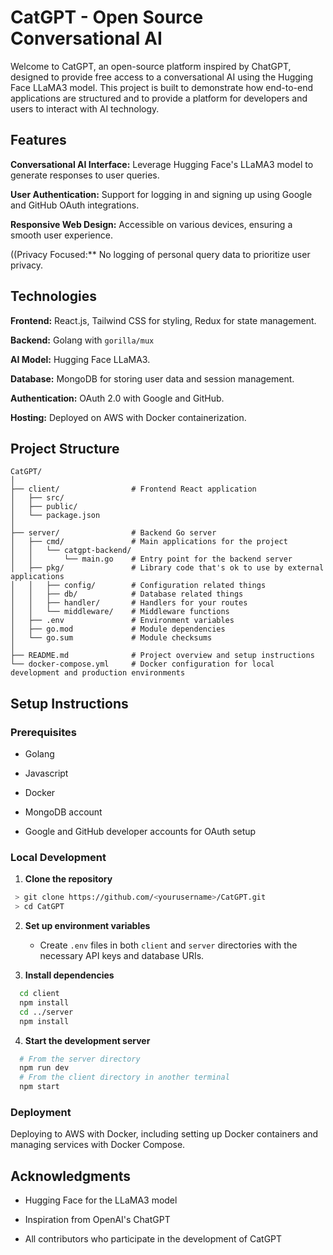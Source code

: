 

# CatGPT - Open Source Conversational AI

Welcome to CatGPT, an open-source platform inspired by ChatGPT, designed to provide free access to a conversational AI using the Hugging Face LLaMA3 model. This project is built to demonstrate how end-to-end applications are structured and to provide a platform for developers and users to interact with AI technology.


## Features

**Conversational AI Interface:** Leverage Hugging Face's LLaMA3 model to generate responses to user queries.

**User Authentication:** Support for logging in and signing up using Google and GitHub OAuth integrations.

**Responsive Web Design:** Accessible on various devices, ensuring a smooth user experience.

((Privacy Focused:** No logging of personal query data to prioritize user privacy.


## Technologies

**Frontend:** React.js, Tailwind CSS for styling, Redux for state management.

**Backend:** Golang with `gorilla/mux`

**AI Model:** Hugging Face LLaMA3.

**Database:** MongoDB for storing user data and session management.

**Authentication:** OAuth 2.0 with Google and GitHub.

**Hosting:** Deployed on AWS with Docker containerization.


## Project Structure

```
CatGPT/
│
├── client/                # Frontend React application
│   ├── src/
│   ├── public/
│   └── package.json
│
├── server/                # Backend Go server
│   ├── cmd/               # Main applications for the project
│   │   └── catgpt-backend/
│   │       └── main.go    # Entry point for the backend server
│   ├── pkg/               # Library code that's ok to use by external applications
│   │   ├── config/        # Configuration related things
│   │   ├── db/            # Database related things
│   │   ├── handler/       # Handlers for your routes
│   │   └── middleware/    # Middleware functions
│   ├── .env               # Environment variables
│   ├── go.mod             # Module dependencies
│   └── go.sum             # Module checksums
│
├── README.md              # Project overview and setup instructions
└── docker-compose.yml     # Docker configuration for local development and production environments
```

## Setup Instructions


### Prerequisites

- Golang

- Javascript

- Docker

- MongoDB account

- Google and GitHub developer accounts for OAuth setup


### Local Development

1. **Clone the repository**

 


```bash
 > git clone https://github.com/<yourusername>/CatGPT.git
 > cd CatGPT
```


2. **Set up environment variables**

   - Create `.env` files in both `client` and `server` directories with the necessary API keys and database URIs.

3. **Install dependencies**


```bash
  cd client
  npm install
  cd ../server
  npm install
```


4. **Start the development server**


```bash
  # From the server directory
  npm run dev
  # From the client directory in another terminal
  npm start
```



### Deployment

Deploying to AWS with Docker, including setting up Docker containers and managing services with Docker Compose.


## Acknowledgments

- Hugging Face for the LLaMA3 model

- Inspiration from OpenAI's ChatGPT

- All contributors who participate in the development of CatGPT
